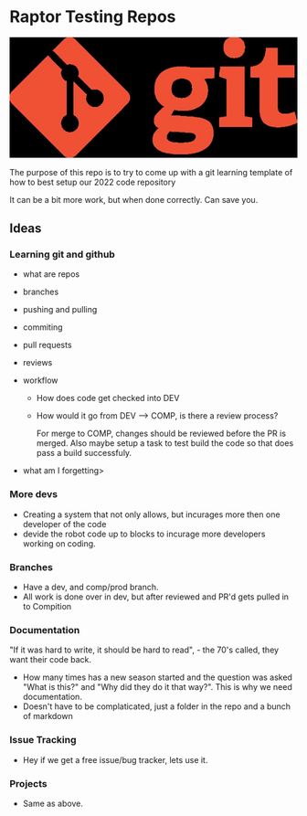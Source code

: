# Raptor Testing Repos 
![git logo](./img/gitlogo.jpg)

The purpose of this repo is to try to come up with a git learning template of how to best setup our 2022 code repository

It can be a bit more work, but when done correctly. Can save you.

## Ideas
### Learning git and github
* what are repos
* branches
* pushing and pulling
* commiting
* pull requests  
* reviews
* workflow
  * How does code get checked into DEV
  * How would it go from DEV --> COMP, is there a review process?  

    For merge to COMP, changes should be reviewed before the PR is merged.  Also maybe setup a task to test build the code so that does pass a build successfuly.

* what am I forgetting>



### More devs
- Creating a system that not only allows, but incurages more then one developer of the code
- devide the robot code up to blocks to incurage more developers working on coding.
### Branches
- Have a dev, and comp/prod branch.   
- All work is done over in dev, but after reviewed and PR'd gets pulled in to Compition

### Documentation
"If it was hard to write, it should be hard to read", - the 70's called, they want their code back.
- How many times has a new season started and the question was asked "What is this?" and "Why did they do it that way?". This is why we need documentation.
- Doesn't have to be complaticated, just a folder in the repo and a bunch of markdown

### Issue Tracking
- Hey if we get a free issue/bug tracker, lets use it.

### Projects
- Same as above.

